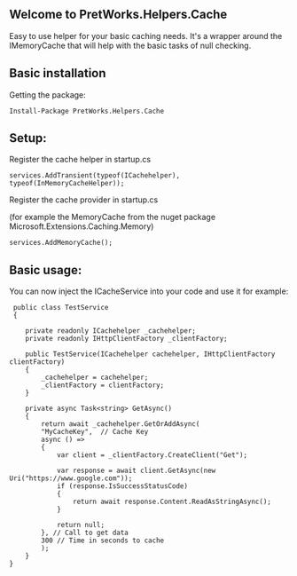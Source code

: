 ## Welcome to PretWorks.Helpers.Cache

Easy to use helper for your basic caching needs. 
It's a wrapper around the IMemoryCache that will help with the basic tasks of null checking.

## Basic installation

Getting the package:

    Install-Package PretWorks.Helpers.Cache

## Setup:

Register the cache helper in startup.cs

    services.AddTransient(typeof(ICachehelper), typeof(InMemoryCacheHelper));
    
Register the cache provider in startup.cs

(for example the MemoryCache from the nuget package Microsoft.Extensions.Caching.Memory)

    services.AddMemoryCache();

## Basic usage:
You can now inject the ICacheService into your code and use it for example:

	 public class TestService
	 { 
	 
		private readonly ICachehelper _cachehelper;
		private readonly IHttpClientFactory _clientFactory;
			
		public TestService(ICachehelper cachehelper, IHttpClientFactory clientFactory)
		{
			_cachehelper = cachehelper;
			_clientFactory = clientFactory;
		}

		private async Task<string> GetAsync()
		{
			return await _cachehelper.GetOrAddAsync(
			"MyCacheKey",  // Cache Key
			async () =>
			{
				var client = _clientFactory.CreateClient("Get");

				var response = await client.GetAsync(new Uri("https://www.google.com"));
				if (response.IsSuccessStatusCode)
				{
					return await response.Content.ReadAsStringAsync();
				}

				return null;
			}, // Call to get data
			300 // Time in seconds to cache
			);
		}
	}
